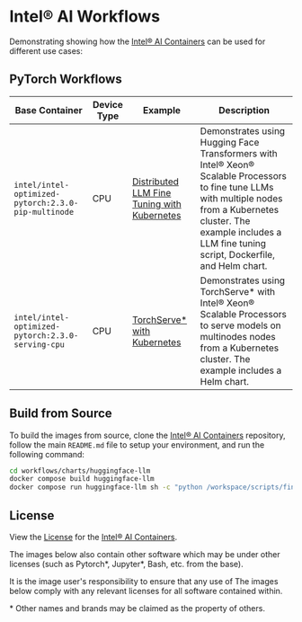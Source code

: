 # Intel® AI Workflows

Demonstrating showing how the [Intel® AI Containers] can be used for different use cases:

## PyTorch Workflows

| Base Container | Device Type | Example | Description |
|----------------|-------------|---------|-------------|
| `intel/intel-optimized-pytorch:2.3.0-pip-multinode` | CPU | [Distributed LLM Fine Tuning with Kubernetes] | Demonstrates using Hugging Face Transformers with Intel® Xeon® Scalable Processors to fine tune LLMs with multiple nodes from a Kubernetes cluster. The example includes a LLM fine tuning script, Dockerfile, and Helm chart. |
| `intel/intel-optimized-pytorch:2.3.0-serving-cpu` | CPU | [TorchServe* with Kubernetes] | Demonstrates using TorchServe* with Intel® Xeon® Scalable Processors to serve models on multinodes nodes from a Kubernetes cluster. The example includes a Helm chart. |

## Build from Source

To build the images from source, clone the [Intel® AI Containers] repository, follow the main `README.md` file to setup your environment, and run the following command:

```bash
cd workflows/charts/huggingface-llm
docker compose build huggingface-llm
docker compose run huggingface-llm sh -c "python /workspace/scripts/finetune.py --help"
```

## License

View the [License](https://github.com/intel/ai-containers/blob/main/LICENSE) for the [Intel® AI Containers].

The images below also contain other software which may be under other licenses (such as Pytorch*, Jupyter*, Bash, etc. from the base).

It is the image user's responsibility to ensure that any use of The images below comply with any relevant licenses for all software contained within.

\* Other names and brands may be claimed as the property of others.

<!--Below are links used in these document. They are not rendered: -->

[Intel® AI Containers]: https://github.com/intel/ai-containers
[Distributed LLM Fine Tuning with Kubernetes]: https://github.com/intel/ai-containers/tree/main/workflows/charts/huggingface-llm
[TorchServe* with Kubernetes]: https://github.com/intel/ai-containers/tree/main/workflows/charts/torchserve
